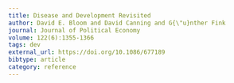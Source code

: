 ```yaml
---
title: Disease and Development Revisited
author: David E. Bloom and David Canning and G{\"u}nther Fink
journal: Journal of Political Economy
volume: 122(6):1355-1366
tags: dev
external_url: https://doi.org/10.1086/677189
bibtype: article
category: reference
---
```

